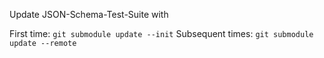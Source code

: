 Update JSON-Schema-Test-Suite with

First time:
`git submodule update --init`
Subsequent times:
`git submodule update --remote`